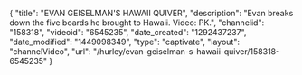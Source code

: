 {
    "title": "EVAN GEISELMAN'S HAWAII QUIVER",
    "description": "Evan breaks down the five boards he brought to Hawaii. Video: PK.",
    "channelid": "158318",
    "videoid": "6545235",
    "date_created": "1292437237",
    "date_modified": "1449098349",
    "type": "captivate",
    "layout": "channelVideo",
    "url": "\/hurley\/evan-geiselman-s-hawaii-quiver\/158318-6545235"
}